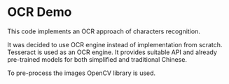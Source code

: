 # OCR Demo

This code implements an OCR approach of characters recognition.

It was decided to use OCR engine instead of implementation from scratch.
Tesseract is used as an OCR engine. It provides suitable API and already pre-trained models
for both simplified and traditional Chinese.

To pre-process the images OpenCV library is used.